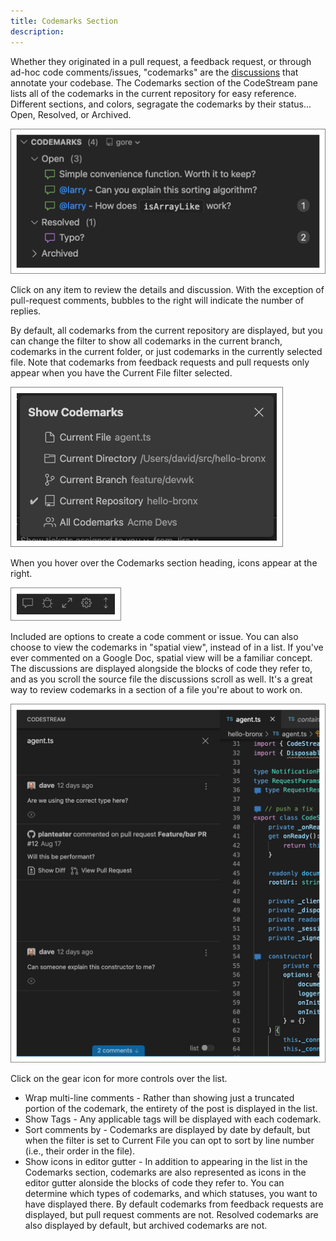 ```yaml
---
title: Codemarks Section
description: 
---
```


Whether they originated in a pull request, a feedback request, or through ad-hoc
code comments/issues, "codemarks" are the
[discussions](../workflow/discuss-code) that annotate your codebase. The
Codemarks section of the CodeStream pane lists all of the codemarks in the
current repository for easy reference. Different sections, and colors, segragate
the codemarks by their status... Open, Resolved, or Archived.

![Codemarks Section](../assets/images/CodemarksSection1.png)

Click on any item to review the details and discussion. With the exception of
pull-request comments, bubbles to the right will indicate the number of replies.

By default, all codemarks from the current repository are displayed, but you can
change the filter to show all codemarks in the current branch, codemarks in the
current folder, or just codemarks in the currently selected file. Note that
codemarks from feedback requests and pull requests only appear when you have the
Current File filter selected.

![Codemarks Section Settings](../assets/images/CodemarksSectionSettings1.png)

When you hover over the Codemarks section heading, icons appear at the right.

![Codemarks Section Header](../assets/images/CodemarksSectionHeader.png)

Included are options to create a code comment or issue. You can also choose to
view the codemarks in "spatial view", instead of in a list. If you've ever
commented on a Google Doc, spatial view will be a familiar concept. The
discussions are displayed alongside the blocks of code they refer to, and as you
scroll the source file the discussions scroll as well. It's a great way to
review codemarks in a section of a file you're about to work on.

![Spatial View](../assets/images/CodemarksSectionSpatial.png)

Click on the gear icon for more controls over the list.

* Wrap multi-line comments - Rather than showing just a truncated portion of the
  codemark, the entirety of the post is displayed in the list.
* Show Tags - Any applicable tags will be displayed with each codemark.
* Sort comments by - Codemarks are displayed by date by default, but when the
  filter is set to Current File you can opt to sort by line number (i.e., their
  order in the file).
* Show icons in editor gutter - In addition to appearing in the list in the
  Codemarks section, codemarks are also represented as icons in the editor
  gutter alonside the blocks of code they refer to. You can determine which
  types of codemarks, and which statuses, you want to have displayed there. By
  default codemarks from feedback requests are displayed, but pull request
  comments are not. Resolved codemarks are also displayed by default, but
  archived codemarks are not.
